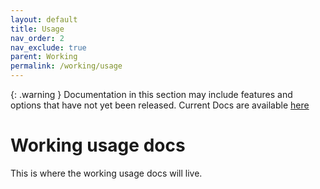 ```yaml
---
layout: default
title: Usage
nav_order: 2
nav_exclude: true
parent: Working
permalink: /working/usage
---
```


{: .warning }
Documentation in this section may include features and options that have not yet been released. Current Docs are available [here](../current/)

# Working usage docs

This is where the working usage docs will live.